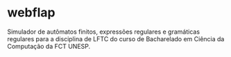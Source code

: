 # webflap
Simulador de autômatos finitos, expressões regulares e gramáticas regulares para a disciplina de LFTC do curso de Bacharelado em Ciência da Computação da FCT UNESP.
